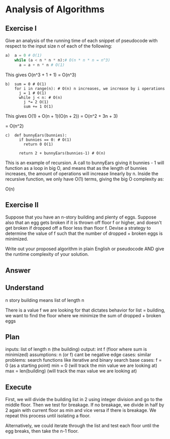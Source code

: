 # Analysis of Algorithms

## Exercise I

Give an analysis of the running time of each snippet of
pseudocode with respect to the input size n of each of the following:

```python
a)  a = 0 # O(1)
    while (a < n * n * n):# O(n * n * n = n^3)
      a = a + n * n # O(1)
```

This gives O(n^3 + 1 + 1) = O(n^3)

```
b)  sum = 0 # O(1)
    for i in range(n): # O(n) n increases, we increase by i operations
      j = 1 # O(1)
      while j < n: # O(n)
        j *= 2 O(1)
        sum += 1 O(1)
```

This gives
O(1) + O(n + 1)(O(n + 2)) = O(n^2 + 3n + 3)

= O(n^2)

```
c)  def bunnyEars(bunnies):
      if bunnies == 0: # O(1)
        return 0 O(1)

      return 2 + bunnyEars(bunnies-1) # O(n)
```

This is an example of recursion. A call to bunnyEars giving it bunnies - 1 will function as a loop in big O, and means that as the length of bunnies increases, the amount of operations will increase linearly by n. Inside the recursive function, we only have O(1) terms, giving the big O complexity as:

O(n)

## Exercise II

Suppose that you have an n-story building and plenty of eggs. Suppose also that an egg gets broken if it is thrown off floor f or higher, and doesn't get broken if dropped off a floor less than floor f. Devise a strategy to determine the value of f such that the number of dropped + broken eggs is minimized.

Write out your proposed algorithm in plain English or pseudocode AND give the runtime complexity of your solution.

## Answer

## Understand

n story building means list of length n

There is a value f we are looking for that dictates behavior
for list = building, we want to find the floor where we minimize the sum of dropped + broken eggs

## Plan

inputs: list of length n (the building)
output: int f (floor where sum is minimized)
assumptions: n (or f) cant be negative
edge cases:
similar problems: search functions like iterative and binary search
base cases:
f = 0 (as a starting point)
min = 0 (will track the min value we are looking at)
max = len(building) (will track the max value we are looking at)

## Execute

First, we will divide the building list in 2 using integer division and go to the middle floor. Then we test for breakage. If no breakage, we divide in half by 2 again with current floor as min and vice versa if there is breakage. We repeat this process until isolating a floor.

Alternatively, we could iterate through the list and test each floor until the egg breaks, then take the n-1 floor.
